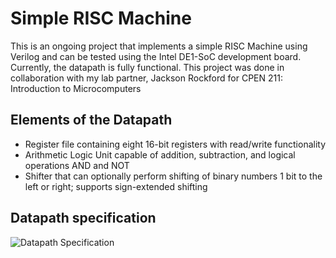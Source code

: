 # Simple RISC Machine

This is an ongoing project that implements a simple RISC Machine using Verilog and can be tested using the Intel DE1-SoC development board.
Currently, the datapath is fully functional. This project was done in collaboration with my lab partner, Jackson Rockford for CPEN 211: Introduction to Microcomputers

## Elements of the Datapath
* Register file containing eight 16-bit registers with read/write functionality
* Arithmetic Logic Unit capable of addition, subtraction, and logical operations AND and NOT
* Shifter that can optionally perform shifting of binary numbers 1 bit to the left or right; supports sign-extended shifting

## Datapath specification
![Datapath Specification](https://github.com/thomasafroo/RISCMachine/blob/main/Datapathspec.png?raw=true)
